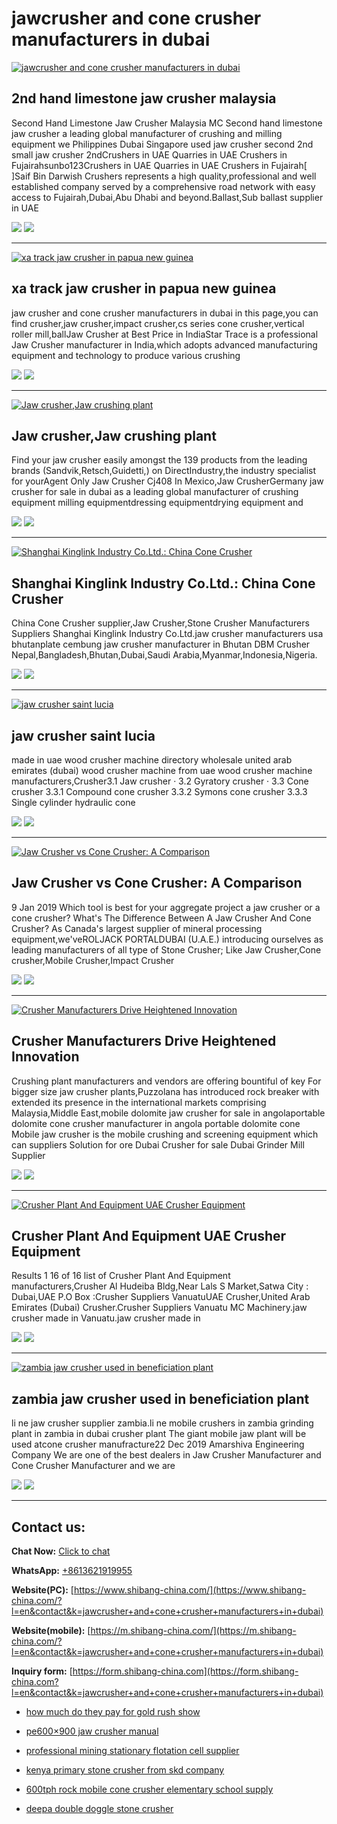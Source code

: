 # jawcrusher and cone crusher manufacturers in dubai

<a href="https://swt.shibang-china.com/?l=en&img&k=jawcrusher+and+cone+crusher+manufacturers+in+dubai" target="_blank">![jawcrusher and cone crusher manufacturers in dubai](http://static.shibang-china.com/all-800x300/68.jpg)</a>

## 2nd hand limestone jaw crusher malaysia
Second Hand Limestone Jaw Crusher Malaysia MC Second hand limestone jaw crusher a leading global manufacturer of crushing and milling equipment we Philippines Dubai Singapore used jaw crusher second 2nd small jaw crusher 2ndCrushers in UAE Quarries in UAE Crushers in Fujairahsunbo123Crushers in UAE Quarries in UAE Crushers in Fujairah[ ]Saif Bin Darwish Crushers represents a high quality,professional and well established company served by a comprehensive road network with easy access to Fujairah,Dubai,Abu Dhabi and beyond.Ballast,Sub ballast supplier in UAE


<a href="https://whatsapp.shibangsoft.com/WhatsApp.php" target="_blank" title="WhatsApp">![](http://static.shibang-china.com/icon/whatsapp.png)</a> <a href="https://swt.shibang-china.com/?l=en&icon&k=jawcrusher+and+cone+crusher+manufacturers+in+dubai" target="_blank">![](http://static.shibang-china.com/icon/chat-en.png)</a>

---

<a href="https://swt.shibang-china.com/?l=en&img&k=jawcrusher+and+cone+crusher+manufacturers+in+dubai" target="_blank">![xa track jaw crusher in papua new guinea](http://static.shibang-china.com/all-800x300/1243.jpg)</a>

## xa track jaw crusher in papua new guinea
jaw crusher and cone crusher manufacturers in dubai in this page,you can find crusher,jaw crusher,impact crusher,cs series cone crusher,vertical roller mill,ballJaw Crusher at Best Price in IndiaStar Trace is a professional Jaw Crusher manufacturer in India,which adopts advanced manufacturing equipment and technology to produce various crushing


<a href="https://whatsapp.shibangsoft.com/WhatsApp.php" target="_blank" title="WhatsApp">![](http://static.shibang-china.com/icon/whatsapp.png)</a> <a href="https://swt.shibang-china.com/?l=en&icon&k=jawcrusher+and+cone+crusher+manufacturers+in+dubai" target="_blank">![](http://static.shibang-china.com/icon/chat-en.png)</a>

---

<a href="https://swt.shibang-china.com/?l=en&img&k=jawcrusher+and+cone+crusher+manufacturers+in+dubai" target="_blank">![Jaw crusher,Jaw crushing plant](http://static.shibang-china.com/all-800x300/969.jpg)</a>

## Jaw crusher,Jaw crushing plant
Find your jaw crusher easily amongst the 139 products from the leading brands (Sandvik,Retsch,Guidetti,) on DirectIndustry,the industry specialist for yourAgent Only Jaw Crusher Cj408 In Mexico,Jaw CrusherGermany jaw crusher for sale in dubai as a leading global manufacturer of crushing equipment milling equipmentdressing equipmentdrying equipment and


<a href="https://whatsapp.shibangsoft.com/WhatsApp.php" target="_blank" title="WhatsApp">![](http://static.shibang-china.com/icon/whatsapp.png)</a> <a href="https://swt.shibang-china.com/?l=en&icon&k=jawcrusher+and+cone+crusher+manufacturers+in+dubai" target="_blank">![](http://static.shibang-china.com/icon/chat-en.png)</a>

---

<a href="https://swt.shibang-china.com/?l=en&img&k=jawcrusher+and+cone+crusher+manufacturers+in+dubai" target="_blank">![Shanghai Kinglink Industry Co.Ltd.: China Cone Crusher](http://static.shibang-china.com/all-800x300/37.jpg)</a>

## Shanghai Kinglink Industry Co.Ltd.: China Cone Crusher
China Cone Crusher supplier,Jaw Crusher,Stone Crusher Manufacturers Suppliers Shanghai Kinglink Industry Co.Ltd.jaw crusher manufacturers usa bhutanplate cembung jaw crusher manufacturer in Bhutan DBM Crusher Nepal,Bangladesh,Bhutan,Dubai,Saudi Arabia,Myanmar,Indonesia,Nigeria.


<a href="https://whatsapp.shibangsoft.com/WhatsApp.php" target="_blank" title="WhatsApp">![](http://static.shibang-china.com/icon/whatsapp.png)</a> <a href="https://swt.shibang-china.com/?l=en&icon&k=jawcrusher+and+cone+crusher+manufacturers+in+dubai" target="_blank">![](http://static.shibang-china.com/icon/chat-en.png)</a>

---

<a href="https://swt.shibang-china.com/?l=en&img&k=jawcrusher+and+cone+crusher+manufacturers+in+dubai" target="_blank">![jaw crusher saint lucia](http://static.shibang-china.com/all-800x300/194.jpg)</a>

## jaw crusher saint lucia
made in uae wood crusher machine directory wholesale united arab emirates (dubai) wood crusher machine from uae wood crusher machine manufacturers,Crusher3.1 Jaw crusher &middot; 3.2 Gyratory crusher &middot; 3.3 Cone crusher 3.3.1 Compound cone crusher 3.3.2 Symons cone crusher 3.3.3 Single cylinder hydraulic cone


<a href="https://whatsapp.shibangsoft.com/WhatsApp.php" target="_blank" title="WhatsApp">![](http://static.shibang-china.com/icon/whatsapp.png)</a> <a href="https://swt.shibang-china.com/?l=en&icon&k=jawcrusher+and+cone+crusher+manufacturers+in+dubai" target="_blank">![](http://static.shibang-china.com/icon/chat-en.png)</a>

---

<a href="https://swt.shibang-china.com/?l=en&img&k=jawcrusher+and+cone+crusher+manufacturers+in+dubai" target="_blank">![Jaw Crusher vs Cone Crusher: A Comparison](http://static.shibang-china.com/all-800x300/1493.jpg)</a>

## Jaw Crusher vs Cone Crusher: A Comparison
9 Jan 2019 Which tool is best for your aggregate project a jaw crusher or a cone crusher? What&#39;s The Difference Between A Jaw Crusher And Cone Crusher? As Canada&#39;s largest supplier of mineral processing equipment,we&#39;veROLJACK PORTALDUBAI (U.A.E.) introducing ourselves as leading manufacturers of all type of Stone Crusher; Like Jaw Crusher,Cone crusher,Mobile Crusher,Impact Crusher


<a href="https://whatsapp.shibangsoft.com/WhatsApp.php" target="_blank" title="WhatsApp">![](http://static.shibang-china.com/icon/whatsapp.png)</a> <a href="https://swt.shibang-china.com/?l=en&icon&k=jawcrusher+and+cone+crusher+manufacturers+in+dubai" target="_blank">![](http://static.shibang-china.com/icon/chat-en.png)</a>

---

<a href="https://swt.shibang-china.com/?l=en&img&k=jawcrusher+and+cone+crusher+manufacturers+in+dubai" target="_blank">![Crusher Manufacturers Drive Heightened Innovation](http://static.shibang-china.com/all-800x300/984.jpg)</a>

## Crusher Manufacturers Drive Heightened Innovation
Crushing plant manufacturers and vendors are offering bountiful of key For bigger size jaw crusher plants,Puzzolana has introduced rock breaker with extended its presence in the international markets comprising Malaysia,Middle East,mobile dolomite jaw crusher for sale in angolaportable dolomite cone crusher manufacturer in angola portable dolomite cone Mobile jaw crusher is the mobile crushing and screening equipment which can suppliers Solution for ore Dubai Crusher for sale Dubai Grinder Mill Supplier


<a href="https://whatsapp.shibangsoft.com/WhatsApp.php" target="_blank" title="WhatsApp">![](http://static.shibang-china.com/icon/whatsapp.png)</a> <a href="https://swt.shibang-china.com/?l=en&icon&k=jawcrusher+and+cone+crusher+manufacturers+in+dubai" target="_blank">![](http://static.shibang-china.com/icon/chat-en.png)</a>

---

<a href="https://swt.shibang-china.com/?l=en&img&k=jawcrusher+and+cone+crusher+manufacturers+in+dubai" target="_blank">![Crusher Plant And Equipment UAE Crusher Equipment](http://static.shibang-china.com/all-800x300/215.jpg)</a>

## Crusher Plant And Equipment UAE Crusher Equipment
Results 1 16 of 16 list of Crusher Plant And Equipment manufacturers,Crusher Al Hudeiba Bldg,Near Lals S Market,Satwa City : Dubai,UAE P.O Box :Crusher Suppliers VanuatuUAE Crusher,United Arab Emirates (Dubai) Crusher.Crusher Suppliers Vanuatu MC Machinery.jaw crusher made in Vanuatu.jaw crusher made in


<a href="https://whatsapp.shibangsoft.com/WhatsApp.php" target="_blank" title="WhatsApp">![](http://static.shibang-china.com/icon/whatsapp.png)</a> <a href="https://swt.shibang-china.com/?l=en&icon&k=jawcrusher+and+cone+crusher+manufacturers+in+dubai" target="_blank">![](http://static.shibang-china.com/icon/chat-en.png)</a>

---

<a href="https://swt.shibang-china.com/?l=en&img&k=jawcrusher+and+cone+crusher+manufacturers+in+dubai" target="_blank">![zambia jaw crusher used in beneficiation plant](http://static.shibang-china.com/all-800x300/456.jpg)</a>

## zambia jaw crusher used in beneficiation plant
li ne jaw crusher supplier zambia.li ne mobile crushers in zambia grinding plant in zambia in dubai crusher plant The giant mobile jaw plant will be used atcone crusher manufracture22 Dec 2019 Amarshiva Engineering Company We are one of the best dealers in Jaw Crusher Manufacturer and Cone Crusher Manufacturer and we are


<a href="https://whatsapp.shibangsoft.com/WhatsApp.php" target="_blank" title="WhatsApp">![](http://static.shibang-china.com/icon/whatsapp.png)</a> <a href="https://swt.shibang-china.com/?l=en&icon&k=jawcrusher+and+cone+crusher+manufacturers+in+dubai" target="_blank">![](http://static.shibang-china.com/icon/chat-en.png)</a>

---
## Contact us:

**Chat Now:** [Click to chat](https://swt.shibang-china.com?l=en&contact&k=jawcrusher+and+cone+crusher+manufacturers+in+dubai)

**WhatsApp:**  [+8613621919955](https://whatsapp.shibangsoft.com/WhatsApp.php)

**Website(PC):** [https://www.shibang-china.com/](https://www.shibang-china.com/?l=en&contact&k=jawcrusher+and+cone+crusher+manufacturers+in+dubai)

**Website(mobile):** [https://m.shibang-china.com/](https://m.shibang-china.com/?l=en&contact&k=jawcrusher+and+cone+crusher+manufacturers+in+dubai)

**Inquiry form:** [https://form.shibang-china.com](https://form.shibang-china.com?l=en&contact&k=jawcrusher+and+cone+crusher+manufacturers+in+dubai)

* [how much do they pay for gold rush show](../164/how%20much%20do%20they%20pay%20for%20gold%20rush%20show.md)

* [pe600×900 jaw crusher manual](../170/pe600%C3%97900%20jaw%20crusher%20manual.md)

* [professional mining stationary flotation cell supplier](../162/professional%20mining%20stationary%20flotation%20cell%20supplier.md)

* [kenya primary stone crusher from skd company](../168/kenya%20primary%20stone%20crusher%20from%20skd%20company.md)

* [600tph rock mobile cone crusher elementary school supply](../166/600tph%20rock%20mobile%20cone%20crusher%20elementary%20school%20supply.md)

* [deepa double doggle stone crusher](../168/deepa%20double%20doggle%20stone%20crusher.md)